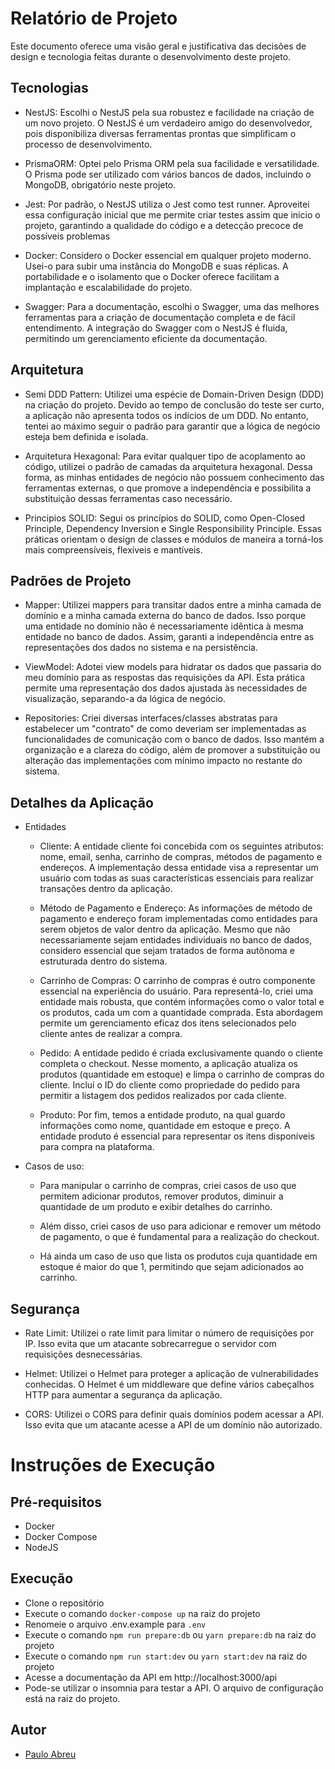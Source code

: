 # Relatório de Projeto

Este documento oferece uma visão geral e justificativa das decisões de
design e tecnologia feitas durante o desenvolvimento deste projeto.

## Tecnologias

- NestJS: Escolhi o NestJS pela sua robustez e facilidade na criação de um novo projeto. O NestJS é um verdadeiro amigo do desenvolvedor, pois disponibiliza diversas ferramentas prontas que simplificam o processo de desenvolvimento.

- PrismaORM: Optei pelo Prisma ORM pela sua facilidade e versatilidade. O Prisma pode ser utilizado com vários bancos de dados, incluindo o MongoDB, obrigatório neste projeto.

- Jest: Por padrão, o NestJS utiliza o Jest como test runner. Aproveitei essa configuração inicial que me permite criar testes assim que inicio o projeto, garantindo a qualidade do código e a detecção precoce de possíveis problemas

- Docker: Considero o Docker essencial em qualquer projeto moderno. Usei-o para subir uma instância do MongoDB e suas réplicas. A portabilidade e o isolamento que o Docker oferece facilitam a implantação e escalabilidade do projeto.

- Swagger: Para a documentação, escolhi o Swagger, uma das melhores ferramentas para a criação de documentação completa e de fácil entendimento. A integração do Swagger com o NestJS é fluida, permitindo um gerenciamento eficiente da documentação.

## Arquitetura

- Semi DDD Pattern: Utilizei uma espécie de Domain-Driven Design (DDD) na criação do projeto. Devido ao tempo de conclusão do teste ser curto, a aplicação não apresenta todos os indícios de um DDD. No entanto, tentei ao máximo seguir o padrão para garantir que a lógica de negócio esteja bem definida e isolada.

- Arquitetura Hexagonal: Para evitar qualquer tipo de acoplamento ao código, utilizei o padrão de camadas da arquitetura hexagonal. Dessa forma, as minhas entidades de negócio não possuem conhecimento das ferramentas externas, o que promove a independência e possibilita a substituição dessas ferramentas caso necessário.

- Principios SOLID: Segui os princípios do SOLID, como Open-Closed Principle, Dependency Inversion e Single Responsibility Principle. Essas práticas orientam o design de classes e módulos de maneira a torná-los mais compreensíveis, flexíveis e mantíveis.

## Padrões de Projeto

- Mapper: Utilizei mappers para transitar dados entre a minha camada de domínio e a minha camada externa do banco de dados. Isso porque uma entidade no domínio não é necessariamente idêntica à mesma entidade no banco de dados. Assim, garanti a independência entre as representações dos dados no sistema e na persistência.

- ViewModel: Adotei view models para hidratar os dados que passaria do meu domínio para as respostas das requisições da API. Esta prática permite uma representação dos dados ajustada às necessidades de visualização, separando-a da lógica de negócio.

- Repositories: Criei diversas interfaces/classes abstratas para estabelecer um "contrato" de como deveriam ser implementadas as funcionalidades de comunicação com o banco de dados. Isso mantém a organização e a clareza do código, além de promover a substituição ou alteração das implementações com mínimo impacto no restante do sistema.

## Detalhes da Aplicação

- Entidades

  - Cliente: A entidade cliente foi concebida com os seguintes atributos: nome, email, senha, carrinho de compras, métodos de pagamento e endereços. A implementação dessa entidade visa a representar um usuário com todas as suas características essenciais para realizar transações dentro da aplicação.

  - Método de Pagamento e Endereço: As informações de método de pagamento e endereço foram implementadas como entidades para serem objetos de valor dentro da aplicação. Mesmo que não necessariamente sejam entidades individuais no banco de dados, considero essencial que sejam tratados de forma autônoma e estruturada dentro do sistema.

  - Carrinho de Compras: O carrinho de compras é outro componente essencial na experiência do usuário. Para representá-lo, criei uma entidade mais robusta, que contém informações como o valor total e os produtos, cada um com a quantidade comprada. Esta abordagem permite um gerenciamento eficaz dos itens selecionados pelo cliente antes de realizar a compra.

  - Pedido: A entidade pedido é criada exclusivamente quando o cliente completa o checkout. Nesse momento, a aplicação atualiza os produtos (quantidade em estoque) e limpa o carrinho de compras do cliente. Incluí o ID do cliente como propriedade do pedido para permitir a listagem dos pedidos realizados por cada cliente.

  - Produto: Por fim, temos a entidade produto, na qual guardo informações como nome, quantidade em estoque e preço. A entidade produto é essencial para representar os itens disponíveis para compra na plataforma.

- Casos de uso:

  - Para manipular o carrinho de compras, criei casos de uso que permitem adicionar produtos, remover produtos, diminuir a quantidade de um produto e exibir detalhes do carrinho.

  - Além disso, criei casos de uso para adicionar e remover um método de pagamento, o que é fundamental para a realização do checkout.

  - Há ainda um caso de uso que lista os produtos cuja quantidade em estoque é maior do que 1, permitindo que sejam adicionados ao carrinho.

## Segurança

- Rate Limit: Utilizei o rate limit para limitar o número de requisições por IP. Isso evita que um atacante sobrecarregue o servidor com requisições desnecessárias.

- Helmet: Utilizei o Helmet para proteger a aplicação de vulnerabilidades conhecidas. O Helmet é um middleware que define vários cabeçalhos HTTP para aumentar a segurança da aplicação.

- CORS: Utilizei o CORS para definir quais domínios podem acessar a API. Isso evita que um atacante acesse a API de um domínio não autorizado.

# Instruções de Execução

## Pré-requisitos

- Docker
- Docker Compose
- NodeJS

## Execução

- Clone o repositório
- Execute o comando `docker-compose up` na raiz do projeto
- Renomeie o arquivo .env.example para `.env`
- Execute o comando `npm run prepare:db` ou `yarn prepare:db` na raiz do projeto
- Execute o comando `npm run start:dev` ou `yarn start:dev` na raiz do projeto
- Acesse a documentação da API em http://localhost:3000/api
- Pode-se utilizar o insomnia para testar a API. O arquivo de configuração está na raiz do projeto.

## Autor

- [Paulo Abreu](https://www.linkedin.com/in/paulo-abreu-santana/)
